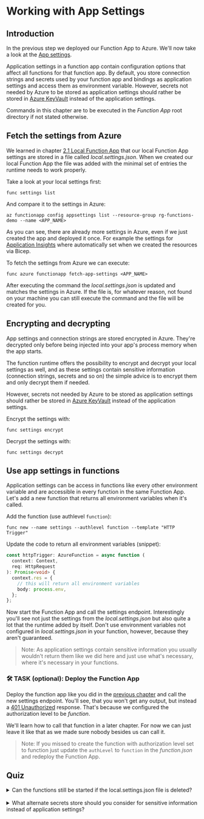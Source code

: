 # Working with App Settings

## Introduction

In the previous step we deployed our Function App to Azure.
We'll now take a look at the [App settings](https://learn.microsoft.com/en-us/azure/azure-functions/functions-app-settings).

Application settings in a function app contain configuration options that affect all functions for that function app.
By default, you store connection strings and secrets used by your function app and bindings as application settings and access them as environment variable.
However, secrets not needed by Azure to be stored as application settings should rather be stored in [Azure KeyVault](https://learn.microsoft.com/en-us/azure/key-vault/general/) instead of the application settings.

Commands in this chapter are to be executed in the _Function App_ root directory if not stated otherwise.

## Fetch the settings from Azure

We learned in chapter [2.1 Local Function App](./21-local-function-app.md#the-localsettingsjson) that our local Function App settings are stored in a file called _local.settings.json_.
When we created our local Function App the file was added with the minimal set of entries the runtime needs to work properly.

Take a look at your local settings first:

```shell
func settings list
```

And compare it to the settings in Azure:

```shell
az functionapp config appsettings list --resource-group rg-functions-demo --name <APP_NAME>
```

As you can see, there are already more settings in Azure, even if we just created the app and deployed it once.
For example the settings for [Application Insights](./23-azure-function-app.md#create-the-demo-resources) where automatically set when we created the resources via Bicep.

To fetch the settings from Azure we can execute:

```shell
func azure functionapp fetch-app-settings <APP_NAME>
```

After executing the command the _local.settings.json_ is updated and matches the settings in Azure.
If the file is, for whatever reason, not found on your machine you can still execute the command and the file will be created for you.

## Encrypting and decrypting

App settings and connection strings are stored encrypted in Azure.
They're decrypted only before being injected into your app's process memory when the app starts.

The function runtime offers the possibility to encrypt and decrypt your local settings as well, and as these settings contain sensitive information (connection strings, secrets and so on) the simple advice is to encrypt them and only decrypt them if needed.

However, secrets not needed by Azure to be stored as application settings should rather be stored in [Azure KeyVault](https://learn.microsoft.com/en-us/azure/key-vault/general/) instead of the application settings.

Encrypt the settings with:

```shell
func settings encrypt
```

Decrypt the settings with:

```shell
func settings decrypt
```

## Use app settings in functions

Application settings can be access in functions like every other environment variable and are accessible in every function in the same Function App.
Let's add a new function that returns all environment variables when it's called.

Add the function (use authlevel `function`):

```shell
func new --name settings --authlevel function --template "HTTP Trigger"
```

Update the code to return all environment variables (snippet):

```typescript
const httpTrigger: AzureFunction = async function (
  context: Context,
  req: HttpRequest
): Promise<void> {
  context.res = {
    // this will return all environment variables
    body: process.env,
  };
};
```

Now start the Function App and call the settings endpoint.
Interestingly you'll see not just the settings from the _local.settings.json_ but also quite a lot that the runtime added by itself.
Don't use environment variables not configured in _local.settings.json_ in your function, however, because they aren't guaranteed.

> Note: As application settings contain sensitive information you usually wouldn't return them like we did here and just use what's necessary, where it's necessary in your functions.

### <span class="task">🛠 TASK (optional):</span> Deploy the Function App

Deploy the function app like you did in the [previous chapter](./24-deploy-local-to-azure.md#deploy-the-function-app) and call the new settings endpoint.
You'll see, that you won't get any output, but instead a [401 Unauthorized](https://developer.mozilla.org/en-US/docs/Web/HTTP/Status/401) response.
That's because we configured the authorization level to be _function_.

We'll learn how to call that function in a later chapter.
For now we can just leave it like that as we made sure nobody besides us can call it.

> Note: If you missed to create the function with authorization level set to function just update the `authLevel` to `function` in the _function.json_ and redeploy the Function App.

## <span class="quiz">Quiz</span>

<details>
  <summary>Can the functions still be started if the local.settings.json file is deleted?</summary>

The Function App can still be executed, even though you'll get a warning:

```
Can't determine project language from files. Please use one of [--csharp, --javascript, --typescript, --java, --python, --powershell, --custom]
```

Using the specific language parameter the warning disappears:

```shell
npx tsc && func start --typescript
```

But only the basic environment variables will be available like that.
Refetch them from Azure before you continue.

</details>
<br/>
<details>
  <summary>What alternate secrets store should you consider for sensitive information instead of application settings?</summary>

[Azure KeyVault](https://learn.microsoft.com/en-us/azure/key-vault/general/) is a secure alternative if your secrets are not required to be stored as application settings by Azure.

</details>
